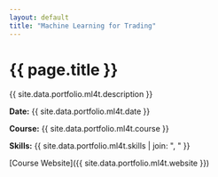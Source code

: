 ```yaml
---
layout: default
title: "Machine Learning for Trading"
---
```


# {{ page.title }}

{{ site.data.portfolio.ml4t.description }}

**Date:** {{ site.data.portfolio.ml4t.date }}

**Course:** {{ site.data.portfolio.ml4t.course }}

**Skills:** {{ site.data.portfolio.ml4t.skills | join: ", " }}

[Course Website]({{ site.data.portfolio.ml4t.website }})
